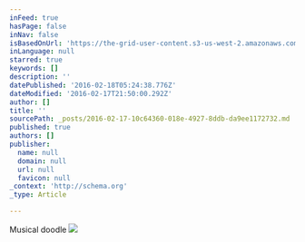 ```yaml
---
inFeed: true
hasPage: false
inNav: false
isBasedOnUrl: 'https://the-grid-user-content.s3-us-west-2.amazonaws.com/611902f4-ade6-4a57-a165-b16ea87507e7.png'
inLanguage: null
starred: true
keywords: []
description: ''
datePublished: '2016-02-18T05:24:38.776Z'
dateModified: '2016-02-17T21:50:00.292Z'
author: []
title: ''
sourcePath: _posts/2016-02-17-10c64360-018e-4927-8ddb-da9ee1172732.md
published: true
authors: []
publisher:
  name: null
  domain: null
  url: null
  favicon: null
_context: 'http://schema.org'
_type: Article

---
```

Musical doodle ![](https://the-grid-user-content.s3-us-west-2.amazonaws.com/611902f4-ade6-4a57-a165-b16ea87507e7.png)